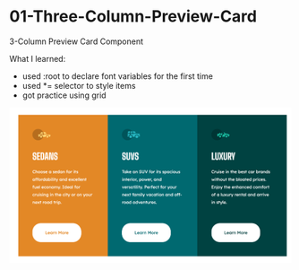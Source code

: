 # 01-Three-Column-Preview-Card

3-Column Preview Card Component

What I learned:

- used :root to declare font variables for the first time
- used \*= selector to style items
- got practice using grid

![screenshot](screenshot.png)
